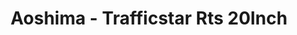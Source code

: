 ---
layout: product
title: "Aoshima - Trafficstar Rts 20Inch"
price: "TBA" 
desc: "N/A"
img_path: "/assets/img/AO53706.webp"
brand: "N/A"
available: false
special_offer: false
new: false
soon: false
cat: "010000"
subcat: "013700"
subsubcat: "0N/A"
sifra: "AO53706"
popular: false
---